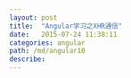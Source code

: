 ```yaml
---
layout: post
title:  "Angular学习之XHR通信"
date:   2015-07-24 11:38:11
categories: angular
path: /md/angular10
describe:
---
```





